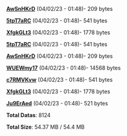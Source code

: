 [**AwSnHKrD**](/data/AwSnHKrD.txt) (04/02/23 - 01:48)- 209 bytes

[**5tpT7aRC**](/data/5tpT7aRC.txt) (04/02/23 - 01:48)- 541 bytes

[**XfgkGLt3**](/data/XfgkGLt3.txt) (04/02/23 - 01:48)- 1778 bytes

[**5tpT7aRC**](/data/5tpT7aRC.txt) (04/02/23 - 01:48)- 541 bytes

[**AwSnHKrD**](/data/AwSnHKrD.txt) (04/02/23 - 01:48)- 209 bytes

[**WUEWmy17**](/data/WUEWmy17.txt) (04/02/23 - 01:48)- 14568 bytes

[**c7RMVKvw**](/data/c7RMVKvw.txt) (04/02/23 - 01:48)- 541 bytes

[**XfgkGLt3**](/data/XfgkGLt3.txt) (04/02/23 - 01:48)- 1778 bytes

[**Ju9ErAed**](/data/Ju9ErAed.txt) (04/02/23 - 01:48)- 521 bytes

**Total Datas**: 8124

**Total Size**: 54.37 MB / 54.4 MB